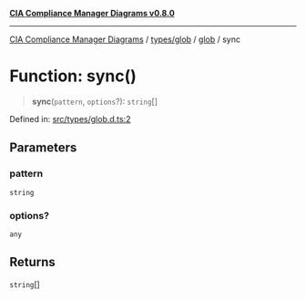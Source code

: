 [**CIA Compliance Manager Diagrams v0.8.0**](../../../../README.md)

***

[CIA Compliance Manager Diagrams](../../../../modules.md) / [types/glob](../../README.md) / [glob](../README.md) / sync

# Function: sync()

> **sync**(`pattern`, `options`?): `string`[]

Defined in: [src/types/glob.d.ts:2](https://github.com/Hack23/cia-compliance-manager/blob/ab84d120f6a49e6faf7bc7924811e0da9b635211/src/types/glob.d.ts#L2)

## Parameters

### pattern

`string`

### options?

`any`

## Returns

`string`[]
